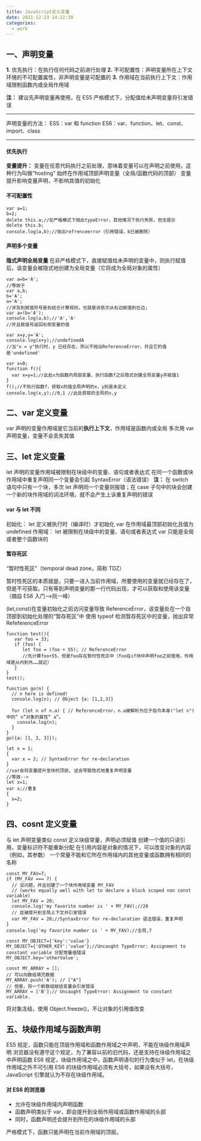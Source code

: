 ```yaml
---
title: JavaScript定义变量
date: 2021-12-23 14:22:39
categories:
  - work
---
```


## 一、声明变量

**1.** 优先执行：在执行任何代码之前进行处理
**2.** 不可配置性：声明变量所在上下文环境的不可配置属性，非声明变量是可配置的
**3.** 作用域在当前执行上下文：作用域限制函数内或全局作用域

**注：** 建议先声明变量再使用，在 ES5 严格模式下，分配值给未声明变量将引发错误

---

声明变量的方法：
ES5：var 和 function
ES6：var、function、let、const、import、class

---

#### 优先执行

**变量提升：** 变量在任意代码执行之前处理，意味着变量可以在声明之前使用，这种行为叫做“hosting”
始终在作用域顶部声明变量（全局/函数代码的顶部）
变量提升影响变量声明，不影响其值的初始化

#### 不可配置性

```
var a=1;
b=2;
delete this.a;//在严格模式下抛出typeError，其他情况下执行失败，但无提示
delete this.b;
console.log(a,b);//抛出refrenceerror（引用错误，b已被删除）
```

#### 声明多个变量

**隐式声明全局变量**
在非严格模式下，直接赋值给未声明的变量中，则执行赋值后，该变量会被隐式地创建为全局变量（它将成为全局对象的属性）

```
var a=b='A';
//等效于
var a,b;
b='A';
a='A';
//涉及到赋值符号是右结合计算规则，也就是说依次从右边赋值到左边;
var a=(b='A');
console.log(a,b);//'A','A'
//并且赋值号返回右侧变量的值

var x=y,y='A';
console.log(x+y);//undefinedA
//当"x = y"执行时，y 已经存在，所以不抛出ReferenceError，并且它的值是'undefined'

var x=0;
function f(){
  var x=y=1;//此处x为函数内局部变量，执行函数f之后隐式创建全局变量y并赋值1
}
f();//不执行函数f，获取x的值全局声明的x，y则是未定义
console.log(x,y);//0,1 //此处获取的全局的x,y
```

## 二、var 定义变量

var 声明的变量作用域是它当前的**执行上下文**，作用域是函数内或全局
多次用 var 声明变量，变量不会丢失其值

## 三、let 定义变量

let 声明的变量作用域被限制在块级中的变量、语句或者表达式
在同一个函数或块作用域中重复声明同一个变量会引起 SyntaxError（语法错误）
**注：** 在 switch 语句中只有一个块，多次 let 声明同一个变量则报错；在 case 子句中的块会创建一个新的块作用域的词法环境，就不会产生上诉重复声明的错误

#### var 与 let 不同

初始化：
let 定义被执行时（编译时）才初始化
var 在作用域最顶部初始化且值为 undefined
作用域：
let 被限制在块级中的变量、语句或者表达式
var 只能是全局或者整个函数块的

#### 暂存死区

“暂时性死区”（temporal dead zone，简称 TDZ）

暂时性死区的本质就是，只要一进入当前作用域，所要使用的变量就已经存在了，但是不可获取，只有等到声明变量的那一行代码出现，才可以获取和使用该变量（摘自 ES6 入门-->阮一峰）

(let,const)在变量初始化之前访问变量导致 ReferenceError，该变量处在一个自顶部到初始化处理的“暂存死区”中
使用 typeof 检测暂存死区中的变量，抛出异常 RefeferenceError

```
function test(){
   var foo = 33;
   if (foo) {
      let foo = (foo + 55); // ReferenceError
      //先计算foo+55，但是foo存在暂时性死区中（foo在if块中声明foo之前使用，作用域是从内到外……就近）
   }
}
test();

function go(n) {
  // n here is defined!
  console.log(n); // Object {a: [1,2,3]}

  for (let n of n.a) { // ReferenceError，n.a被解析为位于指令本身("let n")中的“ n”对象的属性“ a”。
    console.log(n);
  }
}
go({a: [1, 2, 3]});

let x = 1;
{
  var x = 2; // SyntaxError for re-declaration
}
//var会将变量提升至块的顶部, 这会导致隐式地重复声明变量
//等效-->
let x=1;
var x;//重复
{
  x=2;
}
```

## 四、cosnt 定义变量

与 let 声明变量类似
const 定义块级常量，声明必须赋值
创建一个值的只读引用，变量标识符不能重新分配
在引用内容是对象的情况下，可以改变对象的内容（例如，其参数）
一个常量不能和它所在作用域内的其他变量或函数拥有相同的名称

```
const MY_FAV=7;
if (MY_FAV === 7) {
  // 没问题，并且创建了一个块作用域变量 MY_FAV
  // (works equally well with let to declare a block scoped non const variable)
  let MY_FAV = 20;
  console.log('my favorite number is ' + MY_FAV);//20
  // 这被提升到全局上下文并引发错误
  var MY_FAV = 20;//SyntaxError for re-declaration 语法错误，重复声明
}
console.log('my favorite number is ' + MY_FAV);//全局,7

const MY_OBJECT={'key':'value'}
MY_OBJECT={'OTHER_KEY':'value'};//Uncaught TypeError: Assignment to constant variable 分配常量值错误
MY_OBJECT.key='otherValue';

const MY_ARRAY = [];
// 可以向数组填充数据
MY_ARRAY.push('A'); // ["A"]
// 但是，将一个新数组赋给变量会引发错误
MY_ARRAY = ['B'];// Uncaught TypeError: Assignment to constant variable.
```

将对象冻结，使用 Object.freeze()，不让对象的引用值改变

## 五、块级作用域与函数声明

ES5 规定，函数只能在顶层作用域和函数作用域之中声明，不能在块级作用域声明
浏览器没有遵守这个规定，为了兼容以前的旧代码，还是支持在块级作用域之中声明函数
ES6 规定，块级作用域之中，函数声明语句的行为类似于 let，在块级作用域之外不可引用
ES6 的块级作用域必须有大括号，如果没有大括号，JavaScript 引擎就认为不存在块级作用域。

#### 对 ES6 的浏览器

- 允许在块级作用域内声明函数
- 函数声明类似于 var，即会提升到全局作用域或函数作用域的头部
- 同时，函数声明还会提升到所在的块级作用域的头部

严格模式下，函数只能声明在当前作用域的顶层。
